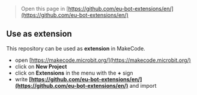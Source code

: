 
> Open this page in [https://github.com/eu-bot-extensions/en/](https://github.com/eu-bot-extensions/en/)

## Use as extension

This repository can be used as **extension** in MakeCode.

* open [https://makecode.microbit.org/](https://makecode.microbit.org/)
* click on **New Project**
* click on **Extensions** in the menu with the **+** sign
* write **[https://github.com/eu-bot-extensions/en/](https://github.com/eu-bot-extensions/en/)** and import
